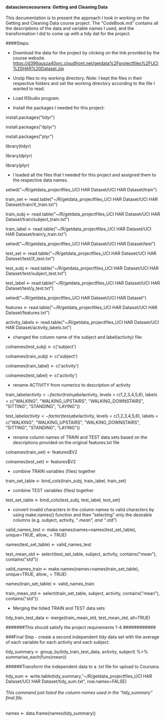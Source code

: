 #### datasciencecoursera: Getting and Cleaning Data
This documentation is to present the approach I took in working on the Getting and Cleaning Data course project. The "CodeBook.md" contains all the descriptions of the data and variable names I used, and the transformation I did to come up with a tidy dat for the project.

####Steps:

- Download the data for the project by clicking on the link provided by the course website.
https://d396qusza40orc.cloudfront.net/getdata%2Fprojectfiles%2FUCI%20HAR%20Dataset.zip

- Unzip files to my working directory.
Note: I kept the files in their respective folders and set the working directory according to the file I wanted to read.

- Load RStudio program.

- Install the packages I needed for this project:

install.packages("tidyr")

install.packages("dplyr")

install.packages("plyr")


library(tidyr)

library(dplyr)

library(plyr)


- I loaded all the files that I needed for this project and assigned them to the respective data names.


setwd("~/R/getdata_projectfiles_UCI HAR Dataset/UCI HAR Dataset/train")

train_set <- read.table("~/R/getdata_projectfiles_UCI HAR Dataset/UCI HAR Dataset/train/X_train.txt")

train_subj <- read.table("~/R/getdata_projectfiles_UCI HAR Dataset/UCI HAR Dataset/train/subject_train.txt")

train_label <- read.table("~/R/getdata_projectfiles_UCI HAR Dataset/UCI HAR Dataset/train/y_train.txt")


setwd("~/R/getdata_projectfiles_UCI HAR Dataset/UCI HAR Dataset/test")

test_set <- read.table("~/R/getdata_projectfiles_UCI HAR Dataset/UCI HAR Dataset/test/X_test.txt")

test_subj <- read.table("~/R/getdata_projectfiles_UCI HAR Dataset/UCI HAR Dataset/test/subject_test.txt")

test_label <- read.table("~/R/getdata_projectfiles_UCI HAR Dataset/UCI HAR Dataset/test/y_test.txt")


setwd("~/R/getdata_projectfiles_UCI HAR Dataset/UCI HAR Dataset")

features <- read.table("~/R/getdata_projectfiles_UCI HAR Dataset/UCI HAR Dataset/features.txt")

activity_labels <- read.table("~/R/getdata_projectfiles_UCI HAR Dataset/UCI HAR Dataset/activity_labels.txt")


- changed the column name of the subject and label(activity) file:


colnames(test_subj) <- c('subject')

colnames(train_subj) <- c('subject')

colnames(train_label) <- c('activity')

colnames(test_label) <- c('activity')


- rename ACTIVITY from numerics to description of activity


train_label$activity<- factor(train_label$activity,
levels = c(1,2,3,4,5,6),
labels = c("WALKING", "WALKING_UPSTAIRS", "WALKING_DOWNSTAIRS", "SITTING", "STANDING", "LAYING"))



test_label$activity<- factor(test_label$activity,
levels = c(1,2,3,4,5,6),
labels = c("WALKING", "WALKING_UPSTAIRS", "WALKING_DOWNSTAIRS", "SITTING", "STANDING", "LAYING"))


- rename column names of TRAIN and TEST data sets based on the descriptions provided on the original features.txt file


colnames(train_set) <- features$V2

colnames(test_set) <- features$V2


- combine TRAIN variables (files) together 


train_set_table <- bind_cols(train_subj, train_label, train_set)


- combine TEST variables (files) together 


test_set_table <- bind_cols(test_subj, test_label, test_set)


- convert invalid characters in the column names to valid characters by using make.names() function and then “selecting” only the desirable columns (e.g. subject, activity, “*.mean”, and “*.std”) 


valid_names_test <- make.names(names=names(test_set_table), unique=TRUE, allow_ = TRUE)

names(test_set_table) <- valid_names_test

test_mean_std <- select(test_set_table, subject, activity, contains("mean"), contains("std"))


valid_names_train <- make.names(names=names(train_set_table), unique=TRUE, allow_ = TRUE)

names(train_set_table) <- valid_names_train

train_mean_std <- select(train_set_table, subject, activity, contains("mean"), contains("std"))

- Merging the tidied TRAIN and TEST data sets

tidy_train_test_data <- merge(train_mean_std, test_mean_std, all=TRUE)


#######This should satisfy the project requirements 1-4 ############


###Final Step - create a second independent tidy data set with the average of each variable for each activity and each subject.


tidy_summary <- group_by(tidy_train_test_data, activity, subject) %>% summarise_each(funs(mean))

######Transform the independent data to a .txt file for upload to Coursera.

tidy_sum <- write.table(tidy_summary,"~/R/getdata_projectfiles_UCI HAR Dataset/UCI HAR Dataset/tidy_sum.txt", row.names=FALSE)

###### This command just listed the column names used in the “tidy_summary” final file.

names <- data.frame(names(tidy_summary))




